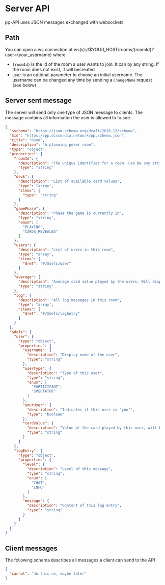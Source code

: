 # Server API

pp-API uses JSON messages exchanged with websockets

## Path

You can open a ws connection at
ws(s)://$YOUR_HOST/rooms/{roomId}?user={your_username} where

- `{roomId}` is the id of the room a user wants to join. It can by any string.
  If the room does not exist, it will becreated
- `user` is an optional parameter to choose an initial username. The username
  can be changed any time by sending a `ChangeName` request (see below)

## Server sent message

The server will send only one type of JSON message to clients. The message
contains all information the user is allowed to to see.

```json
{
  "$schema": "https://json-schema.org/draft/2020-12/schema",
  "$id": "https://pp.discordia.network/pp.schema.json",
  "title": "Room",
  "description": "A planning poker room",
  "type": "object",
  "properties": {
    "roomId": {
      "description": "The unique identifier for a room. Can be any string",
      "type": "string"
    },
    "deck": {
      "description": "List of available card values",
      "type": "array",
      "items": {
        "type": "string"
      }
    },
    "gamePhase": {
      "description": "Phase the game is currently in",
      "type": "string",
      "enum": [
        "PLAYING",
        "CARDS_REVEALED"
      ]
    },
    "users": {
      "description": "List of users in this room",
      "type": "array",
      "items": {
        "$ref": "#/$defs/user"
      }
    },
    "average": {
      "description": "Average card value played by the users. Will display dummy content if not in gamePhase 'CARDS_REVEALED'",
      "type": "string"
    },
    "log": {
      "description": "All log messages in this room",
      "type": "array",
      "items": {
        "$ref": "#/$defs/logEntry"
      }
    }
  },
  "$defs": {
    "user": {
      "type": "object",
      "properties": {
        "username": {
          "description": "Display name of the user",
          "type": "string"
        },
        "userType": {
          "description": "Type of this user",
          "type": "string",
          "enum": [
            "PARTICIPANT",
            "SPECTATOR"
          ]
        },
        "yourUser": {
          "description": "Indicates if this user is 'you'",
          "type": "boolean"
        },
        "cardValue": {
          "description": "Value of the card played by this user, will be redacted for other users if not in CARDS_REVEALED game phase",
          "type": "string"
        }
      }
    },
    "logEntry": {
      "type": "object",
      "properties": {
        "level": {
          "description": "Level of this message",
          "type": "string",
          "enum": [
            "CHAT",
            "INFO"
          ]
        },
        "message": {
          "description": "Content of this log entry",
          "type": "string"
        }
      }
    }
  }
}
```

## Client messages

The following schema describes all messages a client can send to the API

```json
{
  "cannot": "do this no, maybe later"
}
```
